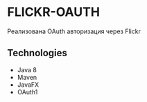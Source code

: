 # FLICKR-OAUTH

Реализована OAuth авторизация через Flickr

## Technologies
 - Java 8
 - Maven
 - JavaFX
 - OAuth1
